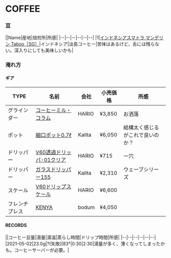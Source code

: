 # COFFEE



### 豆

<div id="coffee_taste_chart" ></div>

||Name|産地|焙煎所|所感|
|--|--|--|--|--|--|
|1|[インドネシアスマトラ マンデリン Taboo［SG］](https://www.awashima.shop/?pid=150758821)|インドネシア|淡島コーヒー|苦味はあるけど、舌には残らない。深入りにしても美味しいかも|


<script type="text/javascript">
  google.charts.load('current', {'packages':['corechart']});
  google.charts.setOnLoadCallback(drawSeriesChart);
  function drawSeriesChart() {
    var data = google.visualization.arrayToDataTable([
      ['ID', 'Sweetness/Bitter', 'Acidity/Body', 'Type', 'like'],
      ['インドネシアスマトラ マンデリン Taboo［SG］',    80, 80, 'Black', 1],
    ]);

    var options = {
      title: 'Coffee Tastes',
      hAxis: {
        title: 'Acidity/Body',
        baseline: 0,
        baselineColor: '#000000',
        maxValue: 100,
        minValue: -100,
        textStyle: {
          fontSize: 5,
        }
      },
      vAxis: {
        title: 'Sweetness/Bitter',
        baseline: 0,
        maxValue: 100,
        minValue: -100,
      },
      bubble: {
        textStyle: {
          fontSize: 11
        }
      },
      height: 800,
      width: 800,
      legend: {
        position: 'none',
      },
      series: { 
        'Black': {
          color: 'black',
        }
      }
    };

    var chart = new google.visualization.BubbleChart(document.getElementById('coffee_taste_chart'));
    chart.draw(data, options);
  }
</script>

### 淹れ方

#### ギア

|TYPE|名前|会社|小売価格|所感|
|--|--|--|--|--|
|グラインダー|[コーヒーミル・コラム](https://www.hario.com/seihin/productdetail.php?product=CM-502C)|HARIO|¥3,850|お洒落|
|ポット|[細口ポット0.7ℓ](https://www.kalita.co.jp/products/stainless/1964)|Kalita|¥6,050|結構太く感じるがこれで良いのか？|
|ドリッパー|[V60透過ドリッパ-01クリア](https://www.hario.com/seihin/productdetail.php?product=VD-01T-15CP)|HARIO|¥715|一穴|
|ドリッパー|[ガラスドリッパー155](https://www.kalita.co.jp/products/waveseries/2023)|Kalita|¥2,310|ウェーブシリーズ|
|スケール|[V60ドリップスケール](https://www.hario.com/seihin/productdetail.php?product=VSTN-2000B)|HARIO|¥6,600||
|フレンチプレス|[KENYA](https://www.bodum.com/jp/ja/10685-01j-kenya)|bodum|¥4,050||

#### RECORDS

||コーヒー豆量|湯量|湯温|蒸らし時間|ドリップ時間|所感|
|--|--|--|--|--|--|
|2021-05-02|23.0g|?(失敗)|83°|0:30|2:30|湯量が多く、薄くなってしまったかも。コーヒーサーバーが必要。|
